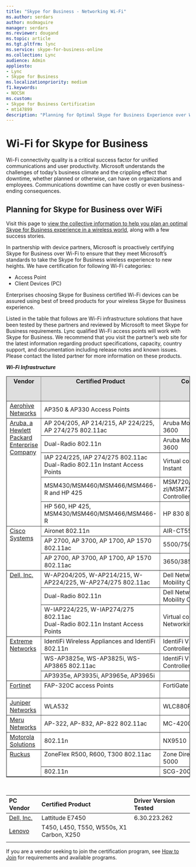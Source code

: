 ```yaml
---
title: "Skype for Business - Networking Wi-Fi"
ms.author: serdars
author: msdmaguire
manager: serdars
ms.reviewer: dougand
ms.topic: article
ms.tgt.pltfrm: lync
ms.service: skype-for-business-online
ms.collection: Lync
audience: Admin
appliesto:
- Lync
- Skype for Business 
ms.localizationpriority: medium
f1.keywords:
- NOCSH
ms.custom:
- Skype for Business Certification
- mt147899
description: "Planning for Optimal Skype for Business Experience over Wi-Fi provides the collective information to help you plan an optimal Skype for Business experience in a wireless world."
---
```


# Wi-Fi for Skype for Business
Wi-Fi connectivity quality is a critical success factor for unified communications and user productivity. Microsoft understands the challenges of today’s business climate and the crippling effect that downtime, whether planned or otherwise, can have on organizations and employees. Communications downtime can have costly or even business-ending consequences.

## Planning for Skype for Business over WiFi
Visit this page to [view the collective information to help you plan an optimal Skype for Business experience in a wireless world](plan-wifi.md), along with a few success stories.

In partnership with device partners, Microsoft is proactively certifying Skype for Business over Wi-Fi to ensure that they meet Microsoft’s standards to take the Skype for Business wireless experience to new heights. We have certification for following Wi-Fi categories:
- Access Point
- Client Devices (PC)

Enterprises choosing Skype for Business certified Wi-Fi devices can be assured using best of breed products for your wireless Skype for Business experience.

Listed in the table that follows are Wi-Fi infrastructure solutions that have been tested by these partners and reviewed by Microsoft to meet Skype for Business requirements. Lync qualified Wi-Fi access points will work with Skype for Business. We recommend that you visit the partner’s web site for the latest information regarding product specifications, capacity, country support, and documentation including release notes and known issues. Please contact the listed partner for more information on these products.

 ***Wi-Fi Infrastructure***
<table border="1" cellpadding="5" cellspacing="" class="grid" style="border-collapse:collapse;background-color:white;" width="100%" xmlns="http://www.w3.org/1999/xhtml">
	<colgroup>
		<col width="83" />
		<col width="236" />
		<col width="306" />
		<col width="103" />
	</colgroup>
	<thead>
		<tr bgcolor="#DEDEDE">
			<td align="center" valign="top"><strong>Vendor</strong></td>
			<td align="center" valign="top"><strong>Certified Product</strong></td>
			<td align="center" valign="top"><strong>Controller Used</strong></td>
			<td align="center" valign="top"><strong>Firmware Version Tested</strong></td>
		</tr>
	</thead>
	<tbody>
		<tr>
			<td><a href="http://www.aerohive.com/products/access-points">Aerohive Networks</a></td>
			<td>AP350 &amp; AP330 Access Points</td>
			<td> </td>
			<td>HiveOS 6.4r1</td>
		</tr>
		<tr align="left" valign="top">
			<td rowspan="5"><a href="https://www.arubanetworks.com/">Aruba, a Hewlett Packard Enterprise Company</a></td>
			<td>AP 204/205, AP 214/215, AP 224/225, AP 274/275 802.11ac</td>
			<td>Aruba Mobility Controller 3600</td>
			<td>AOS 6.4.2.0</td>
		</tr>
		<tr>
			<td>Dual-Radio 802.11n</td>
			<td>Aruba Mobility Controller 3600</td>
			<td>AOS 6.1.3.2</td>
		</tr>
		<tr>
			<td>IAP 224/225, IAP 274/275 802.11ac<br />Dual-Radio 802.11n Instant Access Points</td>
			<td>Virtual controller for Aruba Instant</td>
			<td>4.0.0.7</td>
		</tr>
		<tr>
			<td>MSM430/MSM460/MSM466/MSM466-R and HP 425</td>
			<td>MSM720/MSM760/MSM765 zl/MSM775 zl Wireless LAN Controllers</td>
			<td>6.0.1.1</td>
		</tr>
		<tr>
			<td>HP 560, HP 425, MSM430/MSM460/MSM466/MSM466-R</td>
			<td>HP 830 8G</td>
			<td>3507P26</td>
		</tr>
		<tr align="left" valign="top">
			<td rowspan="3"><a href="https://support.ruckuswireless.com/">Cisco Systems</a></td>
			<td>Aironet 802.11n</td>
			<td>AIR-CT5508-K9</td>
			<td>SW 7.6</td>
		</tr>
		<tr>
			<td>AP 2700, AP 3700, AP 1700, AP 1570 802.11ac</td>
			<td>5500/7500/8500/WiSM2</td>
			<td>AireOS 8.0.100.0</td>
		</tr>
		<tr>
			<td>AP 2700, AP 3700, AP 1700, AP 1570 802.11ac</td>
			<td>3650/3850/5760</td>
			<td>IOS-XE 03.07.00E</td>
		</tr>
		<tr align="left" valign="top">
			<td rowspan="3"><a href="https://www.dell.com/us/business/p/powerconnect-w-series?~ck=anav">Dell, Inc.</a></td>
			<td>W-AP204/205, W-AP214/215, W-AP224/225, W-AP274/275 802.11ac</td>
			<td>Dell Networking W-Series Mobility Controller W-3600</td>
			<td>AOS 6.4.2.0 and higher</td>
		</tr>
		<tr>
			<td>Dual-Radio 802.11n</td>
			<td>Dell Networking W-Series Mobility Controller W-3601</td>
			<td>AOS 6.1.3.2 and higher</td>
		</tr>
		<tr>
			<td>W-IAP224/225, W-IAP274/275 802.11ac<br />Dual-Radio 802.11n Instant Access Points</td>
			<td>Virtual controller for Dell Networking W-Series Instant</td>
			<td>4.0.0.7 and higher</td>
		</tr>
		<tr align="left" valign="top">
			<td rowspan="3"><a href="https://www.extremenetworks.com/">Extreme Networks</a></td>
			<td>IdentiFi Wireless Appliances and IdentiFi 802.11n</td>
			<td>IdentiFi V2110 Virtual Controller on Vmware</td>
			<td>9.01.01.0228</td>
		</tr>
		<tr>
			<td>WS-AP3825e, WS-AP3825i, WS-AP3865 802.11ac</td>
			<td>IdentiFi V2110 Virtual Controller on Vmware</td>
			<td>09.12.01.0067</td>
		</tr>
		<tr>
			<td>AP3935e, AP3935i, AP3965e, AP3965i</td>
			<td> </td>
			<td> </td>
		</tr>
		<tr align="left" valign="top">
			<td><a href="https://www.fortinet.com/products.html">Fortinet</a></td>
			<td>FAP-320C access Points</td>
			<td>FortiGate 600D </td>
			<td>FortiOS v5.6.2 build 1486 (GA</td>
		</tr>
		<tr>
			<td><a href="https://www.juniper.net/us/en/partners/technology-alliances/unified-communications/">Juniper Networks</a></td>
			<td>WLA532</td>
			<td>WLC880R</td>
			<td>MSS 8.0</td>
		</tr>
		<tr>
			<td><a href="http://www.merunetworks.com/products/technology/microsoft-lync/index.html">Meru Networks</a></td>
			<td>AP-322, AP-832, AP-822 802.11ac</td>
			<td>MC-4200</td>
			<td>6.1.2</td>
		</tr>
		<tr>
			<td><a href="https://atgsupportcentral.motorolasolutions.com/content/emb/docs/manuals/Lync_AP_Test_Results.pdf">Motorola Solutions</a></td>
			<td>802.11n</td>
			<td>NX9510</td>
			<td>WiNG 5.5.0.0</td>
		</tr>
		<tr align="left" valign="top">
			<td rowspan="2"><a href="https://www.commscope.com/ruckus">Ruckus</a></td>
			<td>ZoneFlex R500, R600, T300 802.11ac</td>
			<td>Zone Director 1200, 3000, 5000</td>
			<td>9.9.0/0 build 118</td>
		</tr>
		<tr>
			<td>802.11n</td>
			<td>SCG-200</td>
			<td>SCG 2.5</td>
		</tr>
	</tbody>
</table>
<br>

|PC Vendor  |Certified Product  |Driver Version Tested  |
|:----|:----|:----|
|[Dell, Inc.](https://www.dell.com/us/business/p/latitude-e7450-ultrabook/pd)| Lattitude E7450|6.30.223.262|
|[Lenovo](http://shop.lenovo.com/us/en/laptops/)|T450, L450, T550, W550s, X1 Carbon, X250|         |
|  | |  |
 

 

If you are a vendor seeking to join the certification program, see [How to Join](how-to-join.md) for requirements and available programs.

